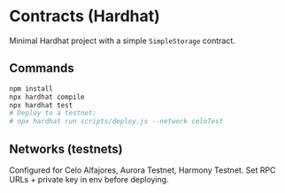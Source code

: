 # Contracts (Hardhat)

Minimal Hardhat project with a simple `SimpleStorage` contract.

## Commands
```bash
npm install
npx hardhat compile
npx hardhat test
# Deploy to a testnet:
# npx hardhat run scripts/deploy.js --network celoTest
```

## Networks (testnets)
Configured for Celo Alfajores, Aurora Testnet, Harmony Testnet. Set RPC URLs + private key in env before deploying.
